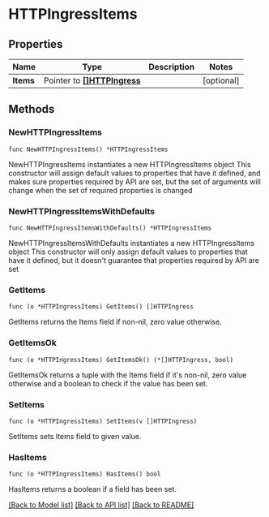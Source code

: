 # HTTPIngressItems

## Properties

Name | Type | Description | Notes
------------ | ------------- | ------------- | -------------
**Items** | Pointer to [**[]HTTPIngress**](HTTPIngress.md) |  | [optional]

## Methods

### NewHTTPIngressItems

`func NewHTTPIngressItems() *HTTPIngressItems`

NewHTTPIngressItems instantiates a new HTTPIngressItems object
This constructor will assign default values to properties that have it defined,
and makes sure properties required by API are set, but the set of arguments
will change when the set of required properties is changed

### NewHTTPIngressItemsWithDefaults

`func NewHTTPIngressItemsWithDefaults() *HTTPIngressItems`

NewHTTPIngressItemsWithDefaults instantiates a new HTTPIngressItems object
This constructor will only assign default values to properties that have it defined,
but it doesn't guarantee that properties required by API are set

### GetItems

`func (o *HTTPIngressItems) GetItems() []HTTPIngress`

GetItems returns the Items field if non-nil, zero value otherwise.

### GetItemsOk

`func (o *HTTPIngressItems) GetItemsOk() (*[]HTTPIngress, bool)`

GetItemsOk returns a tuple with the Items field if it's non-nil, zero value otherwise
and a boolean to check if the value has been set.

### SetItems

`func (o *HTTPIngressItems) SetItems(v []HTTPIngress)`

SetItems sets Items field to given value.

### HasItems

`func (o *HTTPIngressItems) HasItems() bool`

HasItems returns a boolean if a field has been set.

[[Back to Model list]](../README.md#documentation-for-models) [[Back to API list]](../README.md#documentation-for-api-endpoints) [[Back to README]](../README.md)
